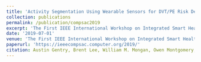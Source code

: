 ```yaml
---
title: 'Activity Segmentation Using Wearable Sensors for DVT/PE Risk Detection'
collection: publications
permalink: /publication/compsac2019
excerpt: 'The First IEEE International Workshop on Integrated Smart Healthcare (WISH 2019) at IEEE COMPSAC, July, 2019.'
date: '2019-07-01'
venue: 'The First IEEE International Workshop on Integrated Smart Healthcare (WISH 2019) at IEEE COMPSAC, July, 2019.'
paperurl: 'https://ieeecompsac.computer.org/2019/'
citation: Austin Gentry, Brent Lee, William M. Mongan, Owen Montgomery, and Kapil Dandekar Activity Segmentation Using Wearable Sensors for DVT/PE Risk Detection The First IEEE International Workshop on Integrated Smart Healthcare (WISH 2019) at IEEE COMPSAC, July, 2019.
---
```


